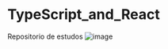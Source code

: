 # TypeScript_and_React
Repositorio de estudos 
![image](https://user-images.githubusercontent.com/86743131/166615047-e773d9b3-841c-4ddf-9849-2d5c77dcfa53.png)
